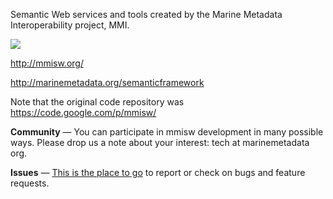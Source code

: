 Semantic Web services and tools created by the Marine Metadata Interoperability project, MMI.

![](http://marinemetadata.org/files/mmi/semantic_framework.jpg)

http://mmisw.org/

http://marinemetadata.org/semanticframework

Note that the original code repository was https://code.google.com/p/mmisw/

**Community** — You can participate in mmisw development in many possible ways. Please drop us a note about your interest: tech at marinemetadata org.

**Issues** — [This is the place to go](https://github.com/mmisw/mmiorr/issues) to report or check on bugs and feature requests.
